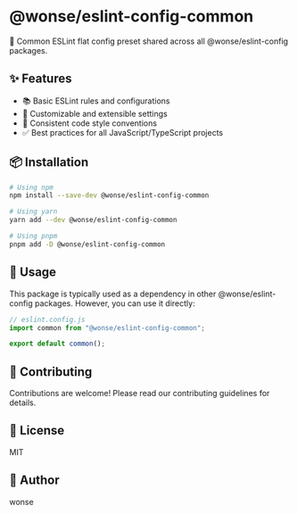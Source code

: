 # @wonse/eslint-config-common

🎯 Common ESLint flat config preset shared across all @wonse/eslint-config packages.

## ✨ Features

- 📚 Basic ESLint rules and configurations
- 🔧 Customizable and extensible settings
- 🎨 Consistent code style conventions
- ✅ Best practices for all JavaScript/TypeScript projects

## 📦 Installation

```bash
# Using npm
npm install --save-dev @wonse/eslint-config-common

# Using yarn
yarn add --dev @wonse/eslint-config-common

# Using pnpm
pnpm add -D @wonse/eslint-config-common
```

## 🚀 Usage

This package is typically used as a dependency in other @wonse/eslint-config packages.
However, you can use it directly:

```javascript
// eslint.config.js
import common from "@wonse/eslint-config-common";

export default common();
```

## 🤝 Contributing

Contributions are welcome! Please read our contributing guidelines for details.

## 📄 License

MIT

## 👤 Author

wonse
